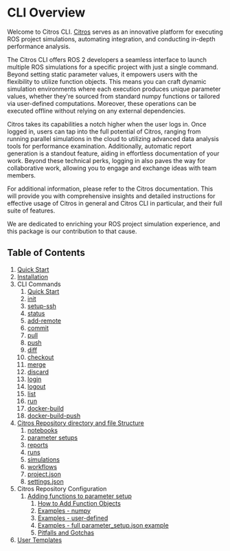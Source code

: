# CLI Overview

Welcome to Citros CLI. [Citros](https://citros.io/) serves as an innovative platform for executing ROS project simulations, automating integration, and conducting in-depth performance analysis.

The Citros CLI offers ROS 2 developers a seamless interface to launch multiple ROS simulations for a specific project with just a single command. Beyond setting static parameter values, it empowers users with the flexibility to utilize function objects. This means you can craft dynamic simulation environments where each execution produces unique parameter values, whether they're sourced from standard numpy functions or tailored via user-defined computations. Moreover, these operations can be executed offline without relying on any external dependencies.

Citros takes its capabilities a notch higher when the user logs in. Once logged in, users can tap into the full potential of Citros, ranging from running parallel simulations in the cloud to utilizing advanced data analysis tools for performance examination. Additionally, automatic report generation is a standout feature, aiding in effortless documentation of your work. Beyond these technical perks, logging in also paves the way for collaborative work, allowing you to engage and exchange ideas with team members.

For additional information, please refer to the Citros documentation. This will provide you with comprehensive insights and detailed instructions for effective usage of Citros in general and Citros CLI in particular, and their full suite of features.

We are dedicated to enriching your ROS project simulation experience, and this package is our contribution to that cause.

## Table of Contents
1. [Quick Start](/docs_cli/overview/cli_quickstart)
2. [Installation](/docs_cli/overview/cli_install)
4. CLI Commands
   1. [Quick Start](/docs_cli/commands/quick_start)
   2. [init](/docs_cli/commands/init.md#init)
   3. [setup-ssh](/docs_cli/commands/setup-ssh.md#setup-ssh)
   4. [status](/docs_cli/commands/status.md#status)
   5.  [add-remote](/docs_cli/commands/add-remote.md#add-remote)
   6.  [commit](/docs_cli/commands/commit.md#commit)
   7.  [pull](/docs_cli/commands/pull.md#pull)
   8.  [push](/docs_cli/commands/push.md#push)
   9.  [diff](/docs_cli/commands/diff.md#diff)
   10. [checkout](/docs_cli/commands/checkout.md#checkout)
   11. [merge](/docs_cli/commands/merge.md#merge)
   12. [discard](/docs_cli/commands/discard.md#discard)
   13. [login](/docs_cli/commands/login.md#login)
   14. [logout](/docs_cli/commands/logout.md#logout)
   15. [list](/docs_cli/commands/list.md#list)
   16. [run](/docs_cli/commands/run.md#run)
   17. [docker-build](/docs_cli/commands/docker-build.md#docker-build)
   18. [docker-build-push](/docs_cli/commands/docker-build-push.md#docker-build-push)
5. [Citros Repository directory and file Structure](/docs_cli/structure/structure.md#citros-repository-file-structure) 
   1. [notebooks](/docs_cli/structure/notebooks.md#notebooks)
   2. [parameter setups](/docs_cli/structure/paramater_setups.md#parameter-setups)
   3. [reports](/docs_cli/structure/reports.md#reports)
   4. [runs](/docs_cli/structure/runs.md#runs)
   5. [simulations](/docs_cli/structure/simulations.md#simulations)
   6. [workflows](/docs_cli/structure/workflows.md#workflows)
   7. [project.json](/docs_cli/structure/project_json.md#projectjson)
   8. [settings.json](/docs_cli/structure/settings_json.md#settingsjson)
6. Citros Repository Configuration
    1. [Adding functions to parameter setup](/docs_cli/configuration/param_functions.md#adding-functions-to-parameter-setup)
        1. [How to Add Function Objects](/docs_cli/configuration/param_functions.md#how-to-add-function-objects)
        2. [Examples - numpy](/docs_cli/configuration/param_functions.md#examples---numpy)
        3. [Examples - user-defined](/docs_cli/configuration/param_functions.md#examples---user-defined)
        4. [Examples - full parameter_setup.json example](/docs_cli/configuration/param_functions.md#examples---full-parameter_setupjson-example)
        5. [Pitfalls and Gotchas](/docs_cli/configuration/param_functions.md#pitfalls-and-gotchas)
7. [User Templates](/docs_cli/user_templates.md#user-templates)


